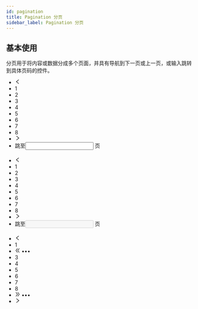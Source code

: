 ```yaml
---
id: pagination
title: Pagination 分页
sidebar_label: Pagination 分页
---
```



## 基本使用


分页用于将内容或数据分成多个页面，并具有导航到下一页或上一页，或输入跳转到具体页码的控件。

<div class="wee-pagination-demo" style="margin-bottom: 20px;">
	<ul class="wee-pagination">
		<li class="wee-pagination-prev wee-pagination-disabled">
			<a class="wee-pagination-item-link">
				<i class="wee-icon"><svg viewBox="64 64 896 896" class="" data-icon="left" width="1em" height="1em" fill="currentColor" aria-hidden="true" focusable="false"><path d="M724 218.3V141c0-6.7-7.7-10.4-12.9-6.3L260.3 486.8a31.86 31.86 0 0 0 0 50.3l450.8 352.1c5.3 4.1 12.9.4 12.9-6.3v-77.3c0-4.9-2.3-9.6-6.1-12.6l-360-281 360-281.1c3.8-3 6.1-7.7 6.1-12.6z"></path></svg></i>
			</a>
		</li>
		<li class="wee-pagination-item wee-pagination-item-active"><a>1</a></li>
		<li class="wee-pagination-item"><a>2</a></li>
		<li class="wee-pagination-item"><a>3</a></li>
		<li class="wee-pagination-item"><a>4</a></li>
		<li class="wee-pagination-item"><a>5</a></li>
		<li class="wee-pagination-item"><a>6</a></li>
		<li class="wee-pagination-item"><a>7</a></li>
		<li class="wee-pagination-item wee-pagination-disabled"><a>8</a></li>
		<li class="wee-pagination-next">
			<a class="wee-pagination-item-link">
			<i class="wee"><svg viewBox="64 64 896 896" class="" data-icon="right" width="1em" height="1em" fill="currentColor" aria-hidden="true" focusable="false"><path d="M765.7 486.8L314.9 134.7A7.97 7.97 0 0 0 302 141v77.3c0 4.9 2.3 9.6 6.1 12.6l360 281.1-360 281.1c-3.9 3-6.1 7.7-6.1 12.6V883c0 6.7 7.7 10.4 12.9 6.3l450.8-352.1a31.96 31.96 0 0 0 0-50.4z"></path></svg></i>
			</a>
		</li>
		<li class="wee-pagination-options">
			<div class="wee-pagination-options-quick-jumper">
				跳至<input type="text" value=""> 页
			</div>
		</li>
	</ul>
  </div>


<div style="margin-bottom: 20px;">
	<ul class="wee-pagination wee-pagination-disabled">
		<li class="wee-pagination-prev wee-pagination-disabled">
				<a class="wee-pagination-item-link">
					<i class="wee-icon"><svg viewBox="64 64 896 896" class="" data-icon="left" width="1em" height="1em" fill="currentColor" aria-hidden="true" focusable="false"><path d="M724 218.3V141c0-6.7-7.7-10.4-12.9-6.3L260.3 486.8a31.86 31.86 0 0 0 0 50.3l450.8 352.1c5.3 4.1 12.9.4 12.9-6.3v-77.3c0-4.9-2.3-9.6-6.1-12.6l-360-281 360-281.1c3.8-3 6.1-7.7 6.1-12.6z"></path></svg></i>
				</a>
		</li>
		<li class="wee-pagination-item wee-pagination-item-active"><a>1</a></li>
		<li class="wee-pagination-item"><a>2</a></li>
		<li class="wee-pagination-item"><a>3</a></li>
		<li class="wee-pagination-item"><a>4</a></li>
		<li class="wee-pagination-item"><a>5</a></li>
		<li class="wee-pagination-item"><a>6</a></li>
		<li class="wee-pagination-item"><a>7</a></li>
		<li class="wee-pagination-item wee-pagination-disabled"><a>8</a></li>
		<li class="wee-pagination-next">
			<a class="wee-pagination-item-link">
				<i class="wee"><svg viewBox="64 64 896 896" class="" data-icon="right" width="1em" height="1em" fill="currentColor" aria-hidden="true" focusable="false"><path d="M765.7 486.8L314.9 134.7A7.97 7.97 0 0 0 302 141v77.3c0 4.9 2.3 9.6 6.1 12.6l360 281.1-360 281.1c-3.9 3-6.1 7.7-6.1 12.6V883c0 6.7 7.7 10.4 12.9 6.3l450.8-352.1a31.96 31.96 0 0 0 0-50.4z"></path></svg></i>
			</a>
		</li>
		<li class="wee-pagination-options">
			<div class="wee-pagination-options-quick-jumper">
				跳至<input type="text" value="" disabled=""> 页
			</div>
		</li>
	</ul>
</div>


<div style="margin-bottom: 20px;">
	<ul class="wee-pagination">
		<li class="wee-pagination-prev wee-pagination-disabled">
			<a class="wee-pagination-item-link">
				<i class="wee-icon"><svg viewBox="64 64 896 896" class="" data-icon="left" width="1em" height="1em" fill="currentColor" aria-hidden="true" focusable="false"><path d="M724 218.3V141c0-6.7-7.7-10.4-12.9-6.3L260.3 486.8a31.86 31.86 0 0 0 0 50.3l450.8 352.1c5.3 4.1 12.9.4 12.9-6.3v-77.3c0-4.9-2.3-9.6-6.1-12.6l-360-281 360-281.1c3.8-3 6.1-7.7 6.1-12.6z"></path></svg></i>
			</a>
		</li>
		<li class="wee-pagination-item"><a>1</a></li>
		<li class="wee-pagination-jump-prev">
				<div class="wee-pagination-item-content">
						<i class="wee-icon wee-pagination-item-link-icon">
							<svg viewBox="64 64 896 896" data-icon="double-left" width="1em" height="1em" fill="currentColor" aria-hidden="true" focusable="false">
								<path d="M272.9 512l265.4-339.1c4.1-5.2.4-12.9-6.3-12.9h-77.3c-4.9 0-9.6 2.3-12.6 6.1L186.8 492.3a31.99 31.99 0 0 0 0 39.5l255.3 326.1c3 3.9 7.7 6.1 12.6 6.1H532c6.7 0 10.4-7.7 6.3-12.9L272.9 512zm304 0l265.4-339.1c4.1-5.2.4-12.9-6.3-12.9h-77.3c-4.9 0-9.6 2.3-12.6 6.1L490.8 492.3a31.99 31.99 0 0 0 0 39.5l255.3 326.1c3 3.9 7.7 6.1 12.6 6.1H836c6.7 0 10.4-7.7 6.3-12.9L576.9 512z"></path>
							</svg>
						</i>
						<span class="wee-pagination-item-ellipsis">•••</span>
				</div>
		</li>
		<li class="wee-pagination-item"><a>3</a></li>
		<li class="wee-pagination-item"><a>4</a></li>
		<li class="wee-pagination-item wee-pagination-item-active"><a>5</a></li>
		<li class="wee-pagination-item"><a>6</a></li>
		<li class="wee-pagination-item"><a>7</a></li>
		<li class="wee-pagination-item wee-pagination-disabled"><a>8</a></li>
		<li class="wee-pagination-jump-next">
				<div class="wee-pagination-item-content">
						<i class="wee-icon wee-pagination-item-link-icon"><svg viewBox="64 64 896 896" class="" data-icon="double-right" width="1em" height="1em" fill="currentColor" aria-hidden="true" focusable="false"><path d="M533.2 492.3L277.9 166.1c-3-3.9-7.7-6.1-12.6-6.1H188c-6.7 0-10.4 7.7-6.3 12.9L447.1 512 181.7 851.1A7.98 7.98 0 0 0 188 864h77.3c4.9 0 9.6-2.3 12.6-6.1l255.3-326.1c9.1-11.7 9.1-27.9 0-39.5zm304 0L581.9 166.1c-3-3.9-7.7-6.1-12.6-6.1H492c-6.7 0-10.4 7.7-6.3 12.9L751.1 512 485.7 851.1A7.98 7.98 0 0 0 492 864h77.3c4.9 0 9.6-2.3 12.6-6.1l255.3-326.1c9.1-11.7 9.1-27.9 0-39.5z"></path></svg></i>
						<span class="wee-pagination-item-ellipsis">•••</span>
				</div>
		</li>
		<li class="wee-pagination-next">
			<a class="wee-pagination-item-link">
			<i class="wee"><svg viewBox="64 64 896 896" class="" data-icon="right" width="1em" height="1em" fill="currentColor" aria-hidden="true" focusable="false"><path d="M765.7 486.8L314.9 134.7A7.97 7.97 0 0 0 302 141v77.3c0 4.9 2.3 9.6 6.1 12.6l360 281.1-360 281.1c-3.9 3-6.1 7.7-6.1 12.6V883c0 6.7 7.7 10.4 12.9 6.3l450.8-352.1a31.96 31.96 0 0 0 0-50.4z"></path></svg></i>
			</a>
		</li>
	</ul>
</div>